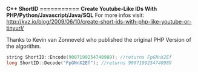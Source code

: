 **C++ ShortID**
**===========**
**Create Youtube-Like IDs With PHP/Python/Javascript/Java/SQL**
For more infos visit:
http://kvz.io/blog/2009/06/10/create-short-ids-with-php-like-youtube-or-tinyurl/

Thanks to Kevin van Zonneveld who published the original PHP Version of the algorithm.

```cpp
string ShortID::Encode(9007199254740989); //returns FpGNnX2Ef
long ShortID::Decode("FpGNnX2Ef"); //returns 9007199254740989
```
